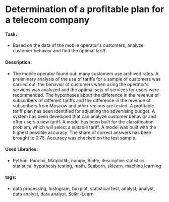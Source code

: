# Determination of a profitable plan for a telecom company

#### Task: 
- Based on the data of the mobile operator's customers, analyze customer behavior and find the optimal tariff

#### Description:
- The mobile operator found out: many customers use archived rates. A preliminary analysis of the use of tariffs for a sample of customers was carried out, the behavior of customers when using the operator's services was analyzed and the optimal sets of services for users were recommended. The hypotheses about the difference in the revenue of subscribers of different tariffs and the difference in the revenue of subscribers from Moscow and other regions are tested. A profitable tariff plan has been identified for adjusting the advertising budget. A system has been developed that can analyze customer behavior and offer users a new tariff. A model has been built for the classification problem, which will select a suitable tariff. A model was built with the highest possible accuracy. The share of correct answers has been brought to 0.75. Accuracy was checked on the test sample.

#### Used Libraries:
- Python, Pandas, Matplotlib, numpy, SciPy, descriptive statistics, statistical hypothesis testing, math, Seaborn, sklearn, machine learning

#### tags:
- data processing, histogram, boxplot, statistical test, analyst, analyst, data analyst, data analyst, Scikit-Learn
